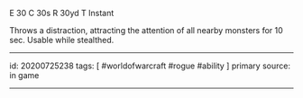 
E 30
C 30s
R 30yd
T Instant

Throws a distraction, attracting the attention of all nearby monsters for 10 sec. Usable while stealthed.

---

id: 20200725238
tags: [ #worldofwarcraft #rogue #ability ]
primary source: in game

---